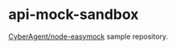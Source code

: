# api-mock-sandbox

[CyberAgent/node-easymock](https://github.com/CyberAgent/node-easymock) sample repository.
